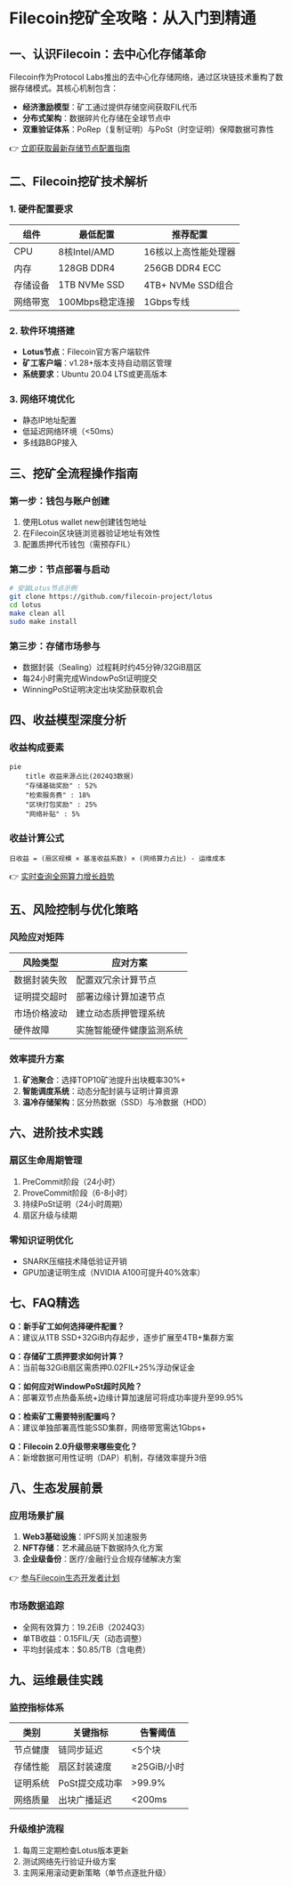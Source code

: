 # Filecoin挖矿全攻略：从入门到精通

## 一、认识Filecoin：去中心化存储革命

Filecoin作为Protocol Labs推出的去中心化存储网络，通过区块链技术重构了数据存储模式。其核心机制包含：
- **经济激励模型**：矿工通过提供存储空间获取FIL代币
- **分布式架构**：数据碎片化存储在全球节点中
- **双重验证体系**：PoRep（复制证明）与PoSt（时空证明）保障数据可靠性

👉 [立即获取最新存储节点配置指南](https://bit.ly/okx_welcome)

## 二、Filecoin挖矿技术解析

### 1. 硬件配置要求
| 组件        | 最低配置           | 推荐配置               |
|-------------|--------------------|------------------------|
| CPU         | 8核Intel/AMD       | 16核以上高性能处理器   |
| 内存        | 128GB DDR4         | 256GB DDR4 ECC         |
| 存储设备    | 1TB NVMe SSD       | 4TB+ NVMe SSD组合      |
| 网络带宽    | 100Mbps稳定连接    | 1Gbps专线              |

### 2. 软件环境搭建
- **Lotus节点**：Filecoin官方客户端软件
- **矿工客户端**：v1.28+版本支持自动扇区管理
- **系统要求**：Ubuntu 20.04 LTS或更高版本

### 3. 网络环境优化
- 静态IP地址配置
- 低延迟网络环境（<50ms）
- 多线路BGP接入

## 三、挖矿全流程操作指南

### 第一步：钱包与账户创建
1. 使用Lotus wallet new创建钱包地址
2. 在Filecoin区块链浏览器验证地址有效性
3. 配置质押代币钱包（需预存FIL）

### 第二步：节点部署与启动
```bash
# 安装Lotus节点示例
git clone https://github.com/filecoin-project/lotus
cd lotus
make clean all
sudo make install
```

### 第三步：存储市场参与
- 数据封装（Sealing）过程耗时约45分钟/32GiB扇区
- 每24小时需完成WindowPoSt证明提交
- WinningPoSt证明决定出块奖励获取机会

## 四、收益模型深度分析

### 收益构成要素
```mermaid
pie
    title 收益来源占比(2024Q3数据)
    "存储基础奖励" : 52%
    "检索服务费" : 18%
    "区块打包奖励" : 25%
    "网络补贴" : 5%
```

### 收益计算公式
```
日收益 = (扇区规模 × 基准收益系数) × (网络算力占比) - 运维成本
```

👉 [实时查询全网算力增长趋势](https://bit.ly/okx_welcome)

## 五、风险控制与优化策略

### 风险应对矩阵
| 风险类型       | 应对方案                          |
|----------------|-----------------------------------|
| 数据封装失败   | 配置双冗余计算节点                |
| 证明提交超时   | 部署边缘计算加速节点              |
| 市场价格波动   | 建立动态质押管理系统              |
| 硬件故障       | 实施智能硬件健康监测系统          |

### 效率提升方案
1. **矿池聚合**：选择TOP10矿池提升出块概率30%+
2. **智能调度系统**：动态分配封装与证明计算资源
3. **温冷存储架构**：区分热数据（SSD）与冷数据（HDD）

## 六、进阶技术实践

### 扇区生命周期管理
1. PreCommit阶段（24小时）
2. ProveCommit阶段（6-8小时）
3. 持续PoSt证明（24小时周期）
4. 扇区升级与续期

### 零知识证明优化
- SNARK压缩技术降低验证开销
- GPU加速证明生成（NVIDIA A100可提升40%效率）

## 七、FAQ精选

**Q：新手矿工如何选择硬件配置？**  
A：建议从1TB SSD+32GiB内存起步，逐步扩展至4TB+集群方案

**Q：存储矿工质押要求如何计算？**  
A：当前每32GiB扇区需质押0.02FIL+25%浮动保证金

**Q：如何应对WindowPoSt超时风险？**  
A：部署双节点热备系统+边缘计算加速层可将成功率提升至99.95%

**Q：检索矿工需要特别配置吗？**  
A：建议单独部署高性能SSD集群，网络带宽需达1Gbps+

**Q：Filecoin 2.0升级带来哪些变化？**  
A：新增数据可用性证明（DAP）机制，存储效率提升3倍

## 八、生态发展前景

### 应用场景扩展
1. **Web3基础设施**：IPFS网关加速服务
2. **NFT存储**：艺术藏品链下数据持久化方案
3. **企业级备份**：医疗/金融行业合规存储解决方案

👉 [参与Filecoin生态开发者计划](https://bit.ly/okx_welcome)

### 市场数据追踪
- 全网有效算力：19.2EiB（2024Q3）
- 单TB收益：0.15FIL/天（动态调整）
- 平均封装成本：$0.85/TB（含电费）

## 九、运维最佳实践

### 监控指标体系
| 类别       | 关键指标                  | 告警阈值       |
|------------|---------------------------|----------------|
| 节点健康   | 链同步延迟                | <5个块          |
| 存储性能   | 扇区封装速度              | ≥25GiB/小时     |
| 证明系统   | PoSt提交成功率            | >99.9%         |
| 网络质量   | 出块广播延迟              | <200ms         |

### 升级维护流程
1. 每周三定期检查Lotus版本更新
2. 测试网络先行验证升级方案
3. 主网采用滚动更新策略（单节点逐批升级）
